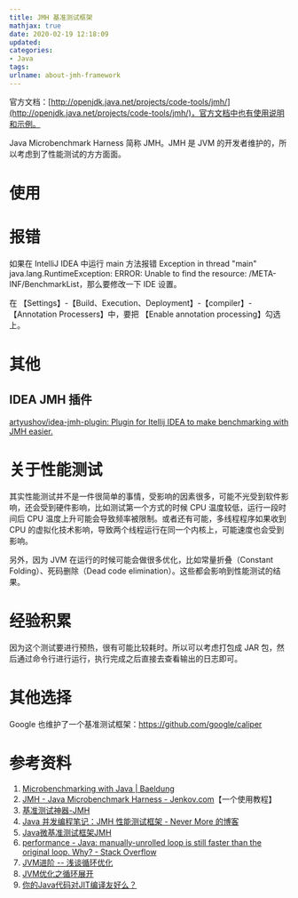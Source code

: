 ```yaml
---
title: JMH 基准测试框架
mathjax: true
date: 2020-02-19 12:18:09
updated:
categories:
- Java
tags:
urlname: about-jmh-framework
---
```




<!-- more -->

官方文档：[http://openjdk.java.net/projects/code-tools/jmh/](http://openjdk.java.net/projects/code-tools/jmh/)，官方文档中也有使用说明和示例。

Java Microbenchmark Harness 简称 JMH。JMH 是 JVM 的开发者维护的，所以考虑到了性能测试的方方面面。



# 使用





# 报错

如果在 IntelliJ IDEA 中运行 main 方法报错 Exception in thread "main" java.lang.RuntimeException: ERROR: Unable to find the resource: /META-INF/BenchmarkList，那么要修改一下 IDE 设置。

在 【Settings】-【Build、Execution、Deployment】-【compiler】-【Annotation Processers】中，要把 【Enable annotation processing】勾选上。





# 其他

## IDEA JMH 插件

[artyushov/idea-jmh-plugin: Plugin for Itellij IDEA to make benchmarking with JMH easier.](https://github.com/artyushov/idea-jmh-plugin)





# 关于性能测试

其实性能测试并不是一件很简单的事情，受影响的因素很多，可能不光受到软件影响，还会受到硬件影响，比如测试第一个方式的时候 CPU 温度较低，运行一段时间后 CPU 温度上升可能会导致频率被限制。或者还有可能，多线程程序如果收到 CPU 的虚拟化技术影响，导致两个线程运行在同一个内核上，可能速度也会受到影响。

另外，因为 JVM 在运行的时候可能会做很多优化，比如常量折叠（Constant Folding）、死码删除（Dead code elimination）。这些都会影响到性能测试的结果。





# 经验积累

因为这个测试要进行预热，很有可能比较耗时。所以可以考虑打包成 JAR 包，然后通过命令行进行运行，执行完成之后直接去查看输出的日志即可。



# 其他选择

Google 也维护了一个基准测试框架：https://github.com/google/caliper



# 参考资料

1. [Microbenchmarking with Java | Baeldung](https://www.baeldung.com/java-microbenchmark-harness)
2. [JMH - Java Microbenchmark Harness - Jenkov.com](http://tutorials.jenkov.com/java-performance/jmh.html#jmh-benchmark-modes)【一个使用教程】
3. [基准测试神器-JMH](http://www.jiangxinlingdu.com/practice/2019/06/05/jmh.html)
4. [Java 并发编程笔记：JMH 性能测试框架 - Never More 的博客](http://blog.dyngr.com/blog/2016/10/29/introduction-of-jmh)
5. [Java微基准测试框架JMH](https://www.xncoding.com/2018/01/07/java/jmh.html)
6. [performance - Java: manually-unrolled loop is still faster than the original loop. Why? - Stack Overflow](https://stackoverflow.com/questions/58995731/java-manually-unrolled-loop-is-still-faster-than-the-original-loop-why)
7. [JVM进阶 -- 浅谈循环优化](http://zhongmingmao.me/2019/01/06/jvm-advanced-optimization-loop/)
8. [JVM优化之循环展开](http://ifeve.com/jvm%E4%BC%98%E5%8C%96%E4%B9%8B%E5%BE%AA%E7%8E%AF%E5%B1%95%E5%BC%80/)
9. [你的Java代码对JIT编译友好么？](https://droidyue.com/blog/2015/09/12/is-your-java-code-jit-friendly/)

